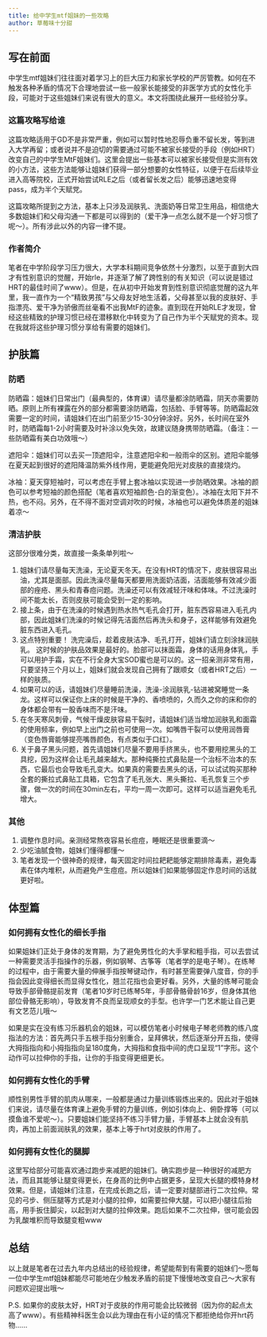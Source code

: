 ```yaml
---
title: 给中学生mtf姐妹的一些攻略
author: 草莓味十分甜
---
```


## 写在前面 
 
中学生mtf姐妹们往往面对着学习上的巨大压力和家长学校的严厉管教。如何在不触发各种矛盾的情况下合理地尝试一些一般家长能接受的非医学方式的女性化手段，可能对于这些姐妹们来说有很大的意义。本文将围绕此展开一些经验分享。 
 
### 这篇攻略写给谁 
 
这篇攻略适用于GD不是非常严重，例如可以暂时性地忍辱负重不留长发，等到进入大学再留；或者说并不是迫切的需要通过可能不被家长接受的手段（例如HRT）改变自己的中学生MtF姐妹们。这里会提出一些基本可以被家长接受但是实测有效的小方法，这些方法能够让姐妹们获得一部分想要的女性特征，以便于在后续毕业进入高等院校，正式开始尝试RLE之后（或者留长发之后）能够迅速地变得pass，成为半个天赋党。 
 
这篇攻略所提到之方法，基本上只涉及润肤乳、洗面奶等日常卫生用品，相信绝大多数姐妹们和父母沟通一下都是可以得到的（爱干净一点怎么就不是一个好习惯了呢～）。所有涉此以外的内容一律不提。 
 
### 作者简介 
 
笔者在中学阶段学习压力很大，大学本科期间竞争依然十分激烈，以至于直到大四才有性别意识的觉醒，开始rle，并逐渐了解了跨性别的有关知识（可以说是错过HRT的最佳时间了www）。但是，在从初中开始发育到性别意识彻底觉醒的这九年里，我一直作为一个“精致男孩”与父母友好地生活着，父母甚至以我的皮肤好、手指漂亮、爱干净为骄傲而丝毫看不出我MtF的迹象。直到现在开始RLE才发现，曾经这些精致的护理习惯已经在潜移默化中转变为了自己作为半个天赋党的资本。现在我就将这些护理习惯分享给有需要的姐妹们。 
 
## 护肤篇 
 
### 防晒 
 
防晒霜：姐妹们日常出门（最典型的，体育课）请尽量都涂防晒霜，阴天亦需要防晒。原则上所有裸露在外的部分都需要涂防晒霜，包括脸、手臂等等。防晒霜起效需要一定的时间，请姐妹们在出门前至少15-30分钟涂好。另外，长时间在室外时，防晒霜每1-2小时需要及时补涂以免失效，故建议随身携带防晒霜。（备注：一些防晒霜有美白功效哦～） 
 
遮阳伞：姐妹们可以去买一顶遮阳伞，注意遮阳伞和一般雨伞的区别。遮阳伞能够在夏天起到很好的遮阳降温防紫外线作用，更能避免阳光对皮肤的直接烧灼。 
 
冰袖：夏天穿短袖时，可以考虑在手臂上套冰袖以实现进一步防晒效果。冰袖的颜色可以参考短袖的颜色搭配（笔者喜欢短袖颜色-白的渐变色）。冰袖在太阳下并不热，也不闷。另外，在不得不面对空调对吹的时候，冰袖也可以避免体质差的姐妹着凉～ 
 
### 清洁护肤 
 
这部分很难分类，故直接一条条单列啦～ 
 
1. 姐妹们请尽量每天洗澡，无论夏天冬天。在没有HRT的情况下，皮肤很容易出油，尤其是面部。因此洗澡尽量每天都要用洗面奶洁面，洁面能够有效减少面部的痤疮、黑头和青春痘问题。洗澡还可以有效减轻汗味和体味。不过洗澡时间不能太长，否则皮肤可能会受到一定的影响。 
2. 接上条，由于在洗澡的时候遇到热水热气毛孔会打开，脏东西容易进入毛孔内部，因此姐妹们洗澡的时候记得先洁面然后再洗头和身子，这样能够有效避免脏东西进入毛孔。 
3. 这点特别重要！ 洗完澡后，趁着皮肤洁净、毛孔打开，姐妹们请立刻涂抹润肤乳。 这时候的护肤品效果是最好的。脸部可以抹面霜，身体的话用身体乳，手可以用护手霜，实在不行全身大宝SOD蜜也是可以的。这一招亲测非常有用，只要坚持三个月以上，姐妹们就会发现自己拥有了跟顺女（或者HRT之后）一样的肤质。 
4. 如果可以的话，请姐妹们尽量睡前洗澡，洗澡-涂润肤乳-钻进被窝睡觉一条龙。这样可以保证你上床的时候是干净的、香喷喷的，久而久之你的床和你的身体都会带有一股香味而不是汗味。 
5. 在冬天寒风刺骨，气候干燥皮肤容易干裂时，请姐妹们适当增加润肤乳和面霜的使用频率，例如早上出门之前也可使用一次。如嘴唇干裂可以使用润唇膏（变色唇膏能够提亮嘴唇颜色，有点类似于口红）。 
6. 关于鼻子黑头问题，首先请姐妹们尽量不要用手挤黑头，也不要用挖黑头的工具挖，因为这样会让毛孔越来越大。那种纯撕拉式鼻贴是一个治标不治本的东西，它最后也会导致毛孔变大。如果真的需要去黑头的话，可以试试购买那种全套的撕拉式鼻贴工具箱，它包含了毛孔张大、黑头撕拉、毛孔恢复三个步骤，做一次的时间在30min左右，平均一周一次即可。这样可以适当避免毛孔增大。 
 
### 其他 
 
1. 调整作息时间。亲测经常熬夜容易长痘痘，睡眠还是很重要滴～ 
2. 少吃油腻食物，姐妹们懂得都懂～ 
3. 笔者发现一个很神奇的规律，每天固定时间拉耙耙能够定期排除毒素，避免毒素在体内堆积，从而避免产生痘痘。所以姐妹们如果能够固定作息时间的话就更好啦。 
 
## 体型篇 
 
### 如何拥有女性化的细长手指 
 
如果姐妹们正处于身体的发育期，为了避免男性化的大手掌和粗手指，可以去尝试一种需要灵活手指操作的乐器，例如钢琴、古筝等（笔者学的是电子琴）。在练琴的过程中，由于需要大量的伸展手指按琴键动作，有时甚至需要弹八度音，你的手指会因此变得细长而显得女性化，翘兰花指也会更好看。另外，大量的练琴可能会导致手部骨骼提前发育（笔者10岁时已练琴5年，手部骨骼骨龄16岁，但身体其他部位骨骼无影响），导致发育不良而呈现顺女的手型。也许学一门艺术能让自己更有文艺范儿哦～ 
 
如果是实在没有练习乐器机会的姐妹，可以模仿笔者小时候电子琴老师教的练八度指法的方法：首先两只手五根手指分别重合，呈拜佛状，然后逐渐分开五指，使得大拇指指向和小拇指指向呈180度角，大拇指和食指中间的虎口呈现“1”字形。这个动作可以拉伸你的手指，让你的手指变得更细更长。 
 
### 如何拥有女性化的手臂 
 
顺性别男性手臂的肌肉从哪来，一般都是通过力量训练锻炼出来的。因此对于姐妹们来说，请尽量在体育课上避免手臂的力量训练，例如引体向上、俯卧撑等（可以摸鱼谁不爱呢～）。只要姐妹们能坚持不练习手臂力量，手臂基本上就会没有肌肉，再加上前面润肤乳的效果，基本上等于hrt对皮肤的作用了。 
 
### 如何拥有女性化的腿脚 
 
这里写给部分可能喜欢通过跑步来减肥的姐妹们。确实跑步是一种很好的减肥方法，而且其能够让腿变得更长，在身高的比例中占据更多，呈现大长腿的模特身材效果。但是，请姐妹们注意，在完成长跑之后，请一定要对腿部进行二次拉伸。常见的弓步、侧压腿等方式是对小腿的拉伸，如需要拉伸大腿，可以把小腿往后抬高，用手扳住脚尖，以起到对大腿的拉伸效果。跑后如果不二次拉伸，很可能会因为乳酸堆积而导致腿变粗www 
 
## 总结 
 
以上就是笔者在过去九年内总结出的经验规律，希望能帮到有需要的姐妹们～愿每一位中学生mtf姐妹都能尽可能地在少触发矛盾的前提下慢慢地改变自己～大家有问题欢迎提出哦～ 
 
P.S. 如果你的皮肤太好，HRT对于皮肤的作用可能会比较微弱（因为你的起点太高了www）。有些精神科医生会以此为理由在有小证的情况下都拒绝给你开hrt药物......
